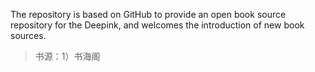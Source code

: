 
The repository is based on GitHub to provide an open book source repository for the Deepink, and welcomes the introduction of new book sources.

> 书源：1）书海阁
